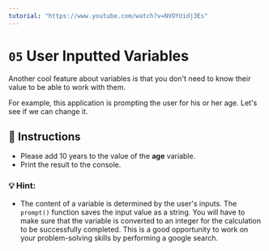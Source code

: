```yaml
---
tutorial: "https://www.youtube.com/watch?v=NVOYUidj3Es"
---
```


# `05` User Inputted Variables

Another cool feature about variables is that you don't need to know their value to be able to work with them.

For example, this application is prompting the user for his or her age. Let's see if we can change it.


## :pencil: Instructions

* Please add 10 years to the value of the **age** variable.
* Print the result to the console.


### 💡 Hint:

* The content of a variable is determined by the user's inputs. The `prompt()` function saves the input value as a string. You will have to make sure that the variable is converted to an integer for the calculation to be successfully completed.  This is a good opportunity to work on your problem-solving skills by performing a google search.
